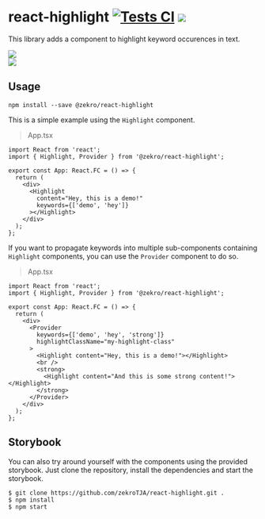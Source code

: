 # react-highlight  [![Tests CI](https://github.com/zekroTJA/react-highlight/actions/workflows/tests.yml/badge.svg)](https://github.com/zekroTJA/react-highlight/actions/workflows/tests.yml) [![](https://img.shields.io/npm/v/@zekro/react-highlight.svg)](https://www.npmjs.com/package/@zekro/react-highlight)

This library adds a component to highlight keyword occurences in text.

![](https://user-images.githubusercontent.com/16734205/143767608-7bcbaddc-3106-44e6-aa95-5c6c85ade38e.png)  
![](https://user-images.githubusercontent.com/16734205/143767609-781b8b08-2cbf-4ffb-b895-d005b628598d.png)

## Usage

```
npm install --save @zekro/react-highlight
```

This is a simple example using the `Highlight` component.

> App.tsx
```tsx
import React from 'react';
import { Highlight, Provider } from '@zekro/react-highlight';

export const App: React.FC = () => {
  return (
    <div>
      <Highlight
        content="Hey, this is a demo!"
        keywords={['demo', 'hey']}
      ></Highlight>
    </div>
  );
};
```

If you want to propagate keywords into multiple sub-components containing `Highlight` components, you can use the `Provider` component to do so.

> App.tsx
```tsx
import React from 'react';
import { Highlight, Provider } from '@zekro/react-highlight';

export const App: React.FC = () => {
  return (
    <div>
      <Provider
        keywords={['demo', 'hey', 'strong']}
        highlightClassName="my-highlight-class"
      >
        <Highlight content="Hey, this is a demo!"></Highlight>
        <br />
        <strong>
          <Highlight content="And this is some strong content!"></Highlight>
        </strong>
      </Provider>
    </div>
  );
};
```

## Storybook

You can also try around yourself with the components using the provided storybook. Just clone the repository, install the dependencies and start the storybook.

```
$ git clone https://github.com/zekroTJA/react-highlight.git .
$ npm install
$ npm start
```